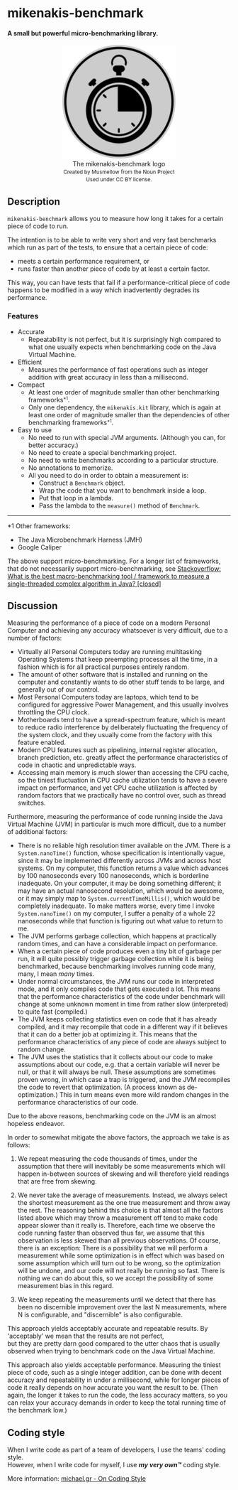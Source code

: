 # mikenakis-benchmark
#### A small but powerful micro-benchmarking library.

<p align="center">
<img title="mikenakis-benchmark logo" src="mikenakis-benchmark.svg" width="256"/><br/>
The mikenakis-benchmark logo<br/>
<small>Created by Musmellow from the Noun Project<br/>
Used under CC BY license.<br/></small>
</p>

## Description

`mikenakis-benchmark` allows you to measure how long it takes for a certain piece of code to run.

The intention is to be able to write very short and very fast benchmarks which run as part of the tests,
to ensure that a certain piece of code:
  - meets a certain performance requirement, or
  - runs faster than another piece of code by at least a certain factor.

This way, you can have tests that fail if a performance-critical piece of code 
happens to be modified in a way which inadvertently degrades its performance.

### Features

- Accurate
  - Repeatability is not perfect, but it is surprisingly high compared to what one usually expects 
    when benchmarking code on the Java Virtual Machine.
- Efficient
  - Measures the performance of fast operations such as integer addition with great accuracy 
    in less than a millisecond.
- Compact
  - At least one order of magnitude smaller than other benchmarking frameworks<small><sup>*1</sup></small>.
  - Only one dependency, the `mikenakis.kit` library, which is again at least one order of magnitude smaller
    than the dependencies of other benchmarking frameworks<small><sup>*1</sup></small>.
- Easy to use
  - No need to run with special JVM arguments. (Although you can, for better accuracy.)
  - No need to create a special benchmarking project.
  - No need to write benchmarks according to a particular structure.
  - No annotations to memorize.
  - All you need to do in order to obtain a measurement is:
      - Construct a `Benchmark` object.
      - Wrap the code that you want to benchmark inside a loop.
      - Put that loop in a lambda.
      - Pass the lambda to the `measure()` method of `Benchmark`.

<hr/>
*1 Other frameworks:

 - The Java Microbenchmark Harness (JMH)
 - Google Caliper

The above support micro-benchmarking. For a longer list of frameworks, that do not necessarily support micro-benchmarking,
see <a href="https://stackoverflow.com/a/7445378/773113">Stackoverflow: What is the best macro-benchmarking tool / framework
to measure a single-threaded complex algorithm in Java? [closed]</a>
   
## Discussion

Measuring the performance of a piece of code on a modern Personal Computer and achieving any accuracy whatsoever is 
very difficult, due to a number of factors:

- Virtually all Personal Computers today are running multitasking Operating Systems 
  that keep preempting processes all the time, 
  in a fashion which is for all practical purposes entirely random.
- The amount of other software that is installed and running on the computer
  and constantly wants to do other stuff
  tends to be large, 
  and generally out of our control.
- Most Personal Computers today are laptops, 
  which tend to be configured for aggressive Power Management, 
  and this usually involves throttling the CPU clock.
- Motherboards tend to have a spread-spectrum feature, 
  which is meant to reduce radio interference by deliberately fluctuating the frequency of the system clock, 
  and they usually come from the factory with this feature enabled.
- Modern CPU features such as pipelining, internal register allocation, branch prediction, etc. 
  greatly affect the performance characteristics of code 
  in chaotic and unpredictable ways.
- Accessing main memory is much slower than accessing the CPU cache, 
  so the tiniest fluctuation in CPU cache utilization tends to have a severe impact on performance,
  and yet CPU cache utilization is affected by random factors 
  that we practically have no control over, 
  such as thread switches.

Furthermore, measuring the performance of code running inside the Java Virtual Machine (JVM) in particular is much 
more difficult, due to a number of additional factors:

- There is no reliable high resolution timer available on the JVM. 
  There is a `System.nanoTime()` function, whose specification is intentionally vague, 
  since it may be implemented differently across JVMs and across host systems. 
  On my computer, this function returns a value which advances by 100 nanoseconds every 100 nanoseconds, 
  which is borderline inadequate. 
  On your computer, it may be doing something different; 
  it may have an actual nanosecond resolution, which would be awesome, 
  or it may simply map to `System.currentTimeMillis()`, which would be completely inadequate.
  To make matters worse, every time I invoke `System.nanoTime()` on my computer, 
  I suffer a penalty of a whole 22 nanoseconds while that function is figuring out what value to return to me.
- The JVM performs garbage collection,
  which happens at practically random times,
  and can have a considerable impact on performance.
- When a certain piece of code produces even a tiny bit of garbage per run, 
  it will quite possibly trigger garbage collection while it is being benchmarked, 
  because benchmarking involves running code many, many, I mean _many_ times. 
- Under normal circumstances, the JVM runs our code in interpreted mode, 
  and it only compiles code that gets executed a lot. 
  This means that the performance characteristics of the code under benchmark will change
  at some unknown moment in time 
  from rather slow (interpreted) to quite fast (compiled.)
- The JVM keeps collecting statistics even on code that it has already compiled, 
  and it may recompile that code in a different way
  if it believes that it can do a better job at optimizing it. 
  This means that the performance characteristics of any piece of code are always subject to random change. 
- The JVM uses the statistics that it collects about our code 
  to make assumptions about our code,
  e.g. that a certain variable will never be null, or that it will always be null.
  These assumptions are sometimes proven wrong, 
  in which case a trap is triggered, 
  and the JVM recompiles the code
  to revert that optimization. (A process known as de-optimization.)
  This in turn means even more wild random changes in the performance characteristics of our code.

Due to the above reasons, benchmarking code on the JVM is an almost hopeless endeavor.

In order to somewhat mitigate the above factors, the approach we take is as follows:

1. We repeat measuring the code thousands of times, under the assumption that there will inevitably be some
   measurements which will happen in-between sources of skewing and will therefore yield readings that are 
   free from skewing.

2. We never take the average of measurements.
   Instead, we always select the shortest measurement as the one true measurement and throw away the rest.
   The reasoning behind this choice is that almost all the factors listed above which may throw a measurement off 
   tend to make code appear slower than it really is. 
   Therefore, each time we observe the code running faster than observed thus far,
   we assume that this observation is less skewed than all previous observations.
   Of course, there is an exception: 
   There is a possibility that we will perform a measurement while some optimization is in effect 
   which was based on some assumption which will turn out to be wrong, 
   so the optimization will be undone, and our code will not really be running so fast. 
   There is nothing we can do about this, 
   so we accept the possibility of some measurement bias in this regard.

3. We keep repeating the measurements 
   until we detect that there has been no discernible improvement
   over the last N measurements, where N is configurable,
   and "discernible" is also configurable.

This approach yields acceptably accurate and repeatable results.
By 'acceptably' we mean that the results are not perfect,  
but they are pretty darn good compared to the utter chaos that is usually observed
when trying to benchmark code on the Java Virtual Machine.

This approach also yields acceptable performance.
Measuring the tiniest piece of code, such as a single integer addition,
can be done with decent accuracy and repeatability in under a millisecond, 
while for longer pieces of code it really depends on how accurate you want the result to be. 
(Then again, the longer it takes to run the code, the less accuracy matters, so you can
relax your accuracy demands in order to keep the total running time of the benchmark low.)

## Coding style

When I write code as part of a team of developers, I use the teams' coding style.  
However, when I write code for myself, I use _**my very own™**_ coding style.

More information: [michael.gr - On Coding Style](https://blog.michael.gr/2018/04/on-coding-style.html)
